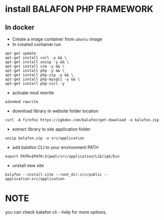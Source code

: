 # install BALAFON PHP FRAMEWORK



## In docker

- Create a image container from ```ubuntu``` image
- In created container run

```
apt-get update 
apt-get install curl -y && \
apt-get install unzip -y && \
apt-get install vim -y && \
apt-get install php -y && \
apt-get isntall php-zip -y && \
apt-get isntall php-mysqli -y && \
apt-get isntall php-curl -y 
```

- activate mod rewrite

```
a2enmod rewrite
```

- download library in website folder location 
```
curl -A firefox https://igkdev.com/balafon/get-download -o balafon.zip
```

- extract library to site application folder 

```
unzip balafon.zip -o src/application
```

- add balafon CLI to your environment PATH

```
export PATH=$PATH:$(pwd)/src/application/Lib/igk/bin
```

- unstall new site 

```
balafon --install-site --root_dir:src/public --application:src/application
```


# NOTE
you can check balafon cli --help for more options.